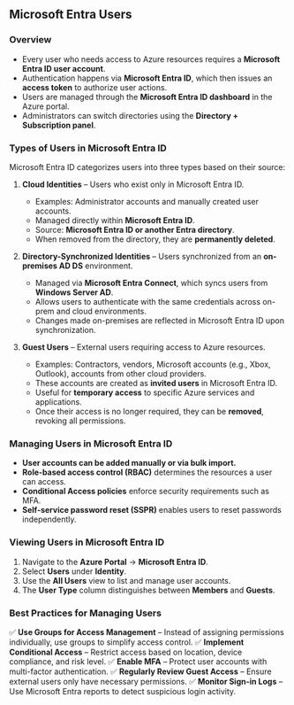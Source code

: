 ## **Microsoft Entra Users**

### **Overview**
- Every user who needs access to Azure resources requires a **Microsoft Entra ID user account**.
- Authentication happens via **Microsoft Entra ID**, which then issues an **access token** to authorize user actions.
- Users are managed through the **Microsoft Entra ID dashboard** in the Azure portal.
- Administrators can switch directories using the **Directory + Subscription panel**.

### **Types of Users in Microsoft Entra ID**
Microsoft Entra ID categorizes users into three types based on their source:

1. **Cloud Identities** – Users who exist only in Microsoft Entra ID.
   - Examples: Administrator accounts and manually created user accounts.
   - Managed directly within **Microsoft Entra ID**.
   - Source: **Microsoft Entra ID or another Entra directory**.
   - When removed from the directory, they are **permanently deleted**.

2. **Directory-Synchronized Identities** – Users synchronized from an **on-premises AD DS** environment.
   - Managed via **Microsoft Entra Connect**, which syncs users from **Windows Server AD**.
   - Allows users to authenticate with the same credentials across on-prem and cloud environments.
   - Changes made on-premises are reflected in Microsoft Entra ID upon synchronization.

3. **Guest Users** – External users requiring access to Azure resources.
   - Examples: Contractors, vendors, Microsoft accounts (e.g., Xbox, Outlook), accounts from other cloud providers.
   - These accounts are created as **invited users** in Microsoft Entra ID.
   - Useful for **temporary access** to specific Azure services and applications.
   - Once their access is no longer required, they can be **removed**, revoking all permissions.

### **Managing Users in Microsoft Entra ID**
- **User accounts can be added manually or via bulk import.**
- **Role-based access control (RBAC)** determines the resources a user can access.
- **Conditional Access policies** enforce security requirements such as MFA.
- **Self-service password reset (SSPR)** enables users to reset passwords independently.

### **Viewing Users in Microsoft Entra ID**
1. Navigate to the **Azure Portal** → **Microsoft Entra ID**.
2. Select **Users** under **Identity**.
3. Use the **All Users** view to list and manage user accounts.
4. The **User Type** column distinguishes between **Members** and **Guests**.

### **Best Practices for Managing Users**
✅ **Use Groups for Access Management** – Instead of assigning permissions individually, use groups to simplify access control.
✅ **Implement Conditional Access** – Restrict access based on location, device compliance, and risk level.
✅ **Enable MFA** – Protect user accounts with multi-factor authentication.
✅ **Regularly Review Guest Access** – Ensure external users only have necessary permissions.
✅ **Monitor Sign-in Logs** – Use Microsoft Entra reports to detect suspicious login activity.
